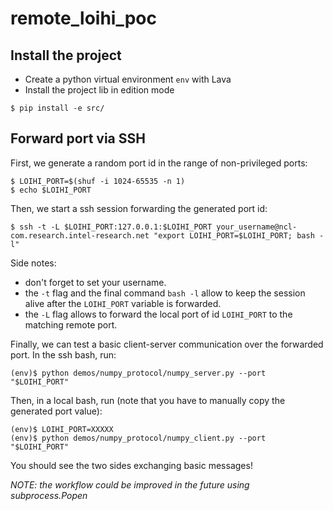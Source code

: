 # remote_loihi_poc

## Install the project

- Create a python virtual environment `env` with Lava
- Install the project lib in edition mode

```
$ pip install -e src/
```

## Forward port via SSH

First, we generate a random port id in the range of non-privileged ports:
```
$ LOIHI_PORT=$(shuf -i 1024-65535 -n 1)
$ echo $LOIHI_PORT
```
Then, we start a ssh session forwarding the generated port id:
```
$ ssh -t -L $LOIHI_PORT:127.0.0.1:$LOIHI_PORT your_username@ncl-com.research.intel-research.net "export LOIHI_PORT=$LOIHI_PORT; bash -l"
```
Side notes: 
- don't forget to set your username.
- the `-t` flag and the final command `bash -l` allow to keep the session alive after the `LOIHI_PORT` variable is forwarded.
- the `-L` flag allows to forward the local port of id `LOIHI_PORT` to the matching remote port.

Finally, we can test a basic client-server communication over the forwarded port.
In the ssh bash, run:
```
(env)$ python demos/numpy_protocol/numpy_server.py --port "$LOIHI_PORT"
```
Then, in a local bash, run (note that you have to manually copy the generated port value):
```
(env)$ LOIHI_PORT=XXXXX
(env)$ python demos/numpy_protocol/numpy_client.py --port "$LOIHI_PORT"
```

You should see the two sides exchanging basic messages!

*NOTE:  the workflow could be improved in the future using subprocess.Popen*